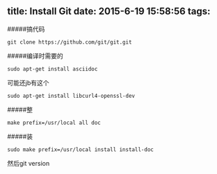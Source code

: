 title: Install Git
date: 2015-6-19 15:58:56
tags: 
---

#####搞代码
```
git clone https://github.com/git/git.git
```

#####编译时需要的
```
sudo apt-get install asciidoc

```

可能还jb有这个
```
sudo apt-get install libcurl4-openssl-dev
```

#####整
```
make prefix=/usr/local all doc
```

#####装
```
sudo make prefix=/usr/local install install-doc
```

然后git version

